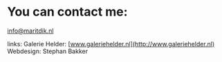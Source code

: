 # You can contact me:

[info@maritdik.nl](mailto:info@maritdik.nl)









links:
Galerie Helder: [www.galeriehelder.nl](http://www.galeriehelder.nl) 
Webdesign: Stephan Bakker

